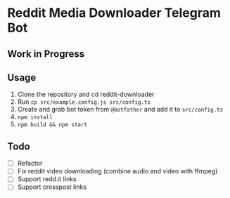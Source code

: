 # Reddit Media Downloader Telegram Bot

## Work in Progress

## Usage
1. Clone the repository and cd reddit-downloader
2. Run `cp src/example.config.js src/config.ts`
3. Create and grab bot token from `@botfather` and add it to `src/config.ts`
2. `npm install`
3. `npm build && npm start`

## Todo
- [ ] Refactor
- [ ] Fix reddit video downloading (combine audio and video with ffmpeg)
- [ ] Support redd.it links
- [ ] Support crosspost links
